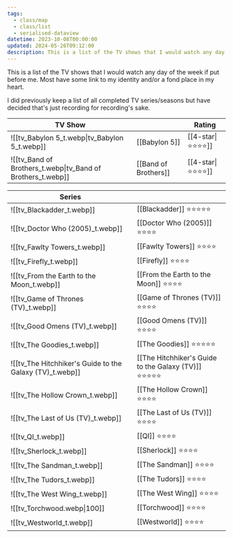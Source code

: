```yaml
---
tags:
  - class/map
  - class/list
  - serialised-dataview
datetime: 2023-10-08T00:00:00
updated: 2024-05-26T09:12:00
description: This is a list of the TV shows that I would watch any day of the week if put before me. Most have some link to my identity and/or a fond place in my heart.
---
```

This is a list of the TV shows that I would watch any day of the week if put before me. Most have some link to my identity and/or a fond place in my heart.

I did previously keep a list of all completed TV series/seasons but have decided that's just recording for recording's sake.

<!-- QueryToSerialize: table without id embed(link(thumbnail)) as "TV Show", file.link as "", rating  as Rating from #class/tv-show where contains(rating, [[4-star]]) sort file.name -->
<!-- SerializedQuery: table without id embed(link(thumbnail)) as "TV Show", file.link as "", rating  as Rating from #class/tv-show where contains(rating, [[4-star]]) sort file.name -->

| TV Show                                                                          |                                                        | Rating                               |
| -------------------------------------------------------------------------------- | ------------------------------------------------------ | ------------------------------------ |
| ![[tv_Babylon 5_t.webp\|tv_Babylon 5_t.webp]]               | [[Babylon 5]]               | [[4-star\|⭐️⭐️⭐️⭐️]] |
| ![[tv_Band of Brothers_t.webp\|tv_Band of Brothers_t.webp]] | [[Band of Brothers]] | [[4-star\|⭐️⭐️⭐️⭐️]] |
<!-- SerializedQuery END -->


| Series                                                   |                                                          |
| -------------------------------------------------------- | -------------------------------------------------------- |
| ![[tv_Blackadder_t.webp]]                                | [[Blackadder]] ⭐️⭐️⭐️⭐️⭐️                                |
| ![[tv_Doctor Who (2005)_t.webp]]                         | [[Doctor Who (2005)]]  ⭐️⭐️⭐️⭐️                          |
| ![[tv_Fawlty Towers_t.webp]]                             | [[Fawlty Towers]] ⭐️⭐️⭐️⭐️                               |
| ![[tv_Firefly_t.webp]]                                   | [[Firefly]] ⭐️⭐️⭐️⭐️                                     |
| ![[tv_From the Earth to the Moon_t.webp]]                | [[From the Earth to the Moon]] ⭐️⭐️⭐️⭐️                  |
| ![[tv_Game of Thrones (TV)_t.webp]]                      | [[Game of Thrones (TV)]] ⭐️⭐️⭐️⭐️                        |
| ![[tv_Good Omens (TV)_t.webp]]                           | [[Good Omens (TV)]] ⭐️⭐️⭐️⭐️                             |
| ![[tv_The Goodies_t.webp]]                               | [[The Goodies]] ⭐️⭐️⭐️⭐️⭐️                               |
| ![[tv_The Hitchhiker's Guide to the Galaxy (TV)_t.webp]] | [[The Hitchhiker's Guide to the Galaxy (TV)]] ⭐️⭐️⭐️⭐️⭐️ |
| ![[tv_The Hollow Crown_t.webp]]                          | [[The Hollow Crown]] ⭐️⭐️⭐️⭐️                            |
| ![[tv_The Last of Us (TV)_t.webp]]                       | [[The Last of Us (TV)]] ⭐️⭐️⭐️⭐️                         |
| ![[tv_QI_t.webp]]                                        | [[QI]] ⭐️⭐️⭐️⭐️                                          |
| ![[tv_Sherlock_t.webp]]                                  | [[Sherlock]] ⭐️⭐️⭐️⭐️                                    |
| ![[tv_The Sandman_t.webp]]                               | [[The Sandman]] ⭐️⭐️⭐️⭐️                                 |
| ![[tv_The Tudors_t.webp]]                                | [[The Tudors]] ⭐️⭐️⭐️⭐️                                  |
| ![[tv_The West Wing_t.webp]]                             | [[The West Wing]] ⭐️⭐️⭐️⭐️                               |
| ![[tv_Torchwood.webp\|100]]                              | [[Torchwood]] ⭐️⭐️⭐️⭐️                                   |
| ![[tv_Westworld_t.webp]]                                 | [[Westworld]] ⭐️⭐️⭐️⭐️                                   |
